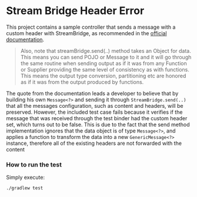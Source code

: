 Stream Bridge Header Error
============================

This project contains a sample controller that sends a message with a custom header with StreamBridge, as recommended in the [official documentation](https://cloud.spring.io/spring-cloud-static/spring-cloud-stream/3.0.3.RELEASE/reference/html/spring-cloud-stream.html#_using_streambridge).

> Also, note that streamBridge.send(..) method takes an Object for data. This means you can send POJO or Message to it and it will go through the same routine when sending output as if it was from any Function or Supplier providing the same level of consistency as with functions. This means the output type conversion, partitioning etc are honored as if it was from the output produced by functions.

The quote from the documentation leads a developer to believe that by building his own `Message<?>` and sending it through `StreamBridge.send(..)` that all the messages configuration, such as content and headers, will be preserved.
However, the included test case fails because it verifies if the message that was received through the test binder had the custom header set, which turns out to be false. This is due to the fact that
the send method implementation ignores that the data object is of type `Message<?>`, and applies a function to transform the data into a new `GenericMessage<?>` instance, therefore all of the existing headers are not forwarded with the content

### How to run the test

Simply execute:

```bash
./gradlew test
```